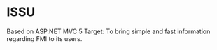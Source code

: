 # ISSU

Based on ASP.NET MVC 5
Target: To bring simple and fast information regarding FMI to its users. 
